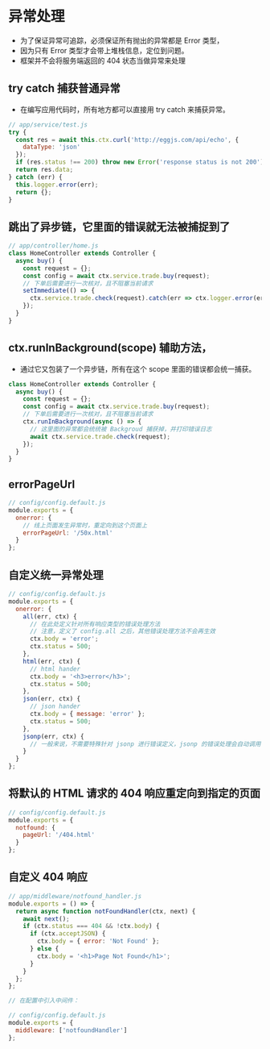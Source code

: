# 异常处理

- 为了保证异常可追踪，必须保证所有抛出的异常都是 Error 类型，
- 因为只有 Error 类型才会带上堆栈信息，定位到问题。
- 框架并不会将服务端返回的 404 状态当做异常来处理

## try catch 捕获普通异常

- 在编写应用代码时，所有地方都可以直接用 try catch 来捕获异常。

```js
// app/service/test.js
try {
  const res = await this.ctx.curl('http://eggjs.com/api/echo', {
    dataType: 'json'
  });
  if (res.status !== 200) throw new Error('response status is not 200');
  return res.data;
} catch (err) {
  this.logger.error(err);
  return {};
}
```

## 跳出了异步链，它里面的错误就无法被捕捉到了

```js
// app/controller/home.js
class HomeController extends Controller {
  async buy() {
    const request = {};
    const config = await ctx.service.trade.buy(request);
    // 下单后需要进行一次核对，且不阻塞当前请求
    setImmediate(() => {
      ctx.service.trade.check(request).catch(err => ctx.logger.error(err));
    });
  }
}
```

## ctx.runInBackground(scope) 辅助方法，

- 通过它又包装了一个异步链，所有在这个 scope 里面的错误都会统一捕获。

```js
class HomeController extends Controller {
  async buy() {
    const request = {};
    const config = await ctx.service.trade.buy(request);
    // 下单后需要进行一次核对，且不阻塞当前请求
    ctx.runInBackground(async () => {
      // 这里面的异常都会统统被 Backgroud 捕获掉，并打印错误日志
      await ctx.service.trade.check(request);
    });
  }
}
```

## errorPageUrl

```js
// config/config.default.js
module.exports = {
  onerror: {
    // 线上页面发生异常时，重定向到这个页面上
    errorPageUrl: '/50x.html'
  }
};
```

## 自定义统一异常处理

```js
// config/config.default.js
module.exports = {
  onerror: {
    all(err, ctx) {
      // 在此处定义针对所有响应类型的错误处理方法
      // 注意，定义了 config.all 之后，其他错误处理方法不会再生效
      ctx.body = 'error';
      ctx.status = 500;
    },
    html(err, ctx) {
      // html hander
      ctx.body = '<h3>error</h3>';
      ctx.status = 500;
    },
    json(err, ctx) {
      // json hander
      ctx.body = { message: 'error' };
      ctx.status = 500;
    },
    jsonp(err, ctx) {
      // 一般来说，不需要特殊针对 jsonp 进行错误定义，jsonp 的错误处理会自动调用 json 错误处理，并包装成 jsonp 的响应格式
    }
  }
};
```

## 将默认的 HTML 请求的 404 响应重定向到指定的页面

```js
// config/config.default.js
module.exports = {
  notfound: {
    pageUrl: '/404.html'
  }
};
```

## 自定义 404 响应

```js
// app/middleware/notfound_handler.js
module.exports = () => {
  return async function notFoundHandler(ctx, next) {
    await next();
    if (ctx.status === 404 && !ctx.body) {
      if (ctx.acceptJSON) {
        ctx.body = { error: 'Not Found' };
      } else {
        ctx.body = '<h1>Page Not Found</h1>';
      }
    }
  };
};

// 在配置中引入中间件：

// config/config.default.js
module.exports = {
  middleware: ['notfoundHandler']
};
```
